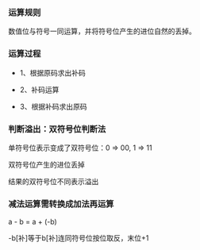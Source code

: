 ### 运算规则

数值位与符号一同运算，并将符号位产生的进位自然的丢掉。

### 运算过程

- 1、根据原码求出补码

- 2、补码运算

- 3、根据补码求出原码

### 判断溢出：双符号位判断法

单符号位表示变成了双符号位：0 => 00, 1 => 11

双符号位产生的进位丢掉

结果的双符号位不同表示溢出

### 减法运算需转换成加法再运算

a - b = a + (-b)

-b[补]等于b[补]连同符号位按位取反，末位+1